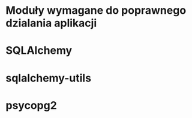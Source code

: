 # Moduły wymagane do poprawnego dzialania aplikacji
#   SQLAlchemy
#   sqlalchemy-utils
#   psycopg2